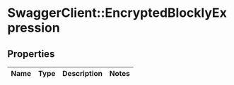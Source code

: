 # SwaggerClient::EncryptedBlocklyExpression

## Properties
Name | Type | Description | Notes
------------ | ------------- | ------------- | -------------


